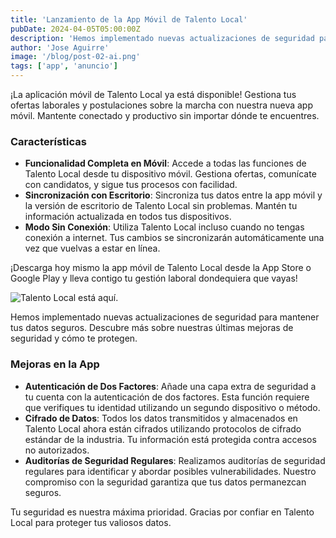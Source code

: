 ```yaml
---
title: 'Lanzamiento de la App Móvil de Talento Local'
pubDate: 2024-04-05T05:00:00Z
description: 'Hemos implementado nuevas actualizaciones de seguridad para mantener tus datos seguros. Descubre más sobre nuestras últimas mejoras de seguridad y cómo te protegen.'
author: 'Jose Aguirre'
image: '/blog/post-02-ai.png'
tags: ['app', 'anuncio']
---
```


¡La aplicación móvil de Talento Local ya está disponible! Gestiona tus ofertas laborales y postulaciones sobre la marcha con nuestra nueva app móvil. Mantente conectado y productivo sin importar dónde te encuentres.

### Características

- **Funcionalidad Completa en Móvil**: Accede a todas las funciones de Talento Local desde tu dispositivo móvil. Gestiona ofertas, comunícate con candidatos, y sigue tus procesos con facilidad.
- **Sincronización con Escritorio**: Sincroniza tus datos entre la app móvil y la versión de escritorio de Talento Local sin problemas. Mantén tu información actualizada en todos tus dispositivos.
- **Modo Sin Conexión**: Utiliza Talento Local incluso cuando no tengas conexión a internet. Tus cambios se sincronizarán automáticamente una vez que vuelvas a estar en línea.

¡Descarga hoy mismo la app móvil de Talento Local desde la App Store o Google Play y lleva contigo tu gestión laboral dondequiera que vayas!

![Talento Local está aquí.](/blog/post-02-ai.png)

Hemos implementado nuevas actualizaciones de seguridad para mantener tus datos seguros. Descubre más sobre nuestras últimas mejoras de seguridad y cómo te protegen.

### Mejoras en la App

- **Autenticación de Dos Factores**: Añade una capa extra de seguridad a tu cuenta con la autenticación de dos factores. Esta función requiere que verifiques tu identidad utilizando un segundo dispositivo o método.
- **Cifrado de Datos**: Todos los datos transmitidos y almacenados en Talento Local ahora están cifrados utilizando protocolos de cifrado estándar de la industria. Tu información está protegida contra accesos no autorizados.
- **Auditorías de Seguridad Regulares**: Realizamos auditorías de seguridad regulares para identificar y abordar posibles vulnerabilidades. Nuestro compromiso con la seguridad garantiza que tus datos permanezcan seguros.

Tu seguridad es nuestra máxima prioridad. Gracias por confiar en Talento Local para proteger tus valiosos datos.
